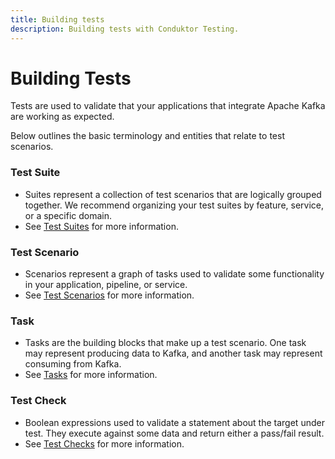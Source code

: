 ```yaml
---
title: Building tests
description: Building tests with Conduktor Testing.
---
```


# Building Tests

Tests are used to validate that your applications that integrate Apache Kafka are working as expected.

Below outlines the basic terminology and entities that relate to test scenarios.

### Test Suite

- Suites represent a collection of test scenarios that are logically grouped together. We recommend organizing your test suites by feature, service, or a specific domain.
- See [Test Suites](/features/building-tests/test-suites) for more information.

### Test Scenario

- Scenarios represent a graph of tasks used to validate some functionality in your application, pipeline, or service.
- See [Test Scenarios](/features/building-tests/test-scenarios) for more information.

### Task

- Tasks are the building blocks that make up a test scenario. One task may represent producing data to Kafka, and another task may represent consuming from Kafka.
- See [Tasks](/features/building-tests/tasks) for more information.

### Test Check

- Boolean expressions used to validate a statement about the target under test. They execute against some data and return either a pass/fail result.
- See [Test Checks](/features/building-tests/test-checks) for more information.
